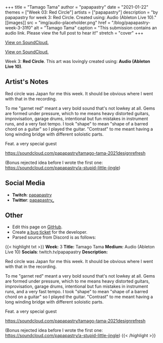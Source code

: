 +++
title =       "Tamago Tama"
author =      "papapastry"
date =        "2021-01-22"
themes =      ["Week 03: Red Circle"]
artists =     ["papapastry"]
description = "by papapastry for week 3: Red Circle. Created using: Audio (Ableton Live 10)."
[[images]]
      src = "img/audio-placeholder.png"
      href = "/blog/papapastry-week-3-31f0"
      alt = "Tamago Tama"
      caption = "This submission contains an audio link. Please view the full post to hear it!"
      stretch = "cover"
+++


[View on SoundCloud.](https://soundcloud.com/papapastry/tamago-tama-2021designrefresh)

[View on SoundCloud.](https://soundcloud.com/papapastry/a-stupid-little-jingle)


Week 3: **Red Circle**. This art was lovingly created using: **Audio (Ableton Live 10)**.

## Artist's Notes

Red circle was Japan for me this week. It should be obvious where I went with that in the recording.

To me "garnet red" meant a very bold sound that's not lowkey at all. Gems are formed under pressure, which to me means heavy distorted guitars, improvisation, garage drums, intentional but fun mistakes in instrument runs, and a very fast tempo. I took "shape" to mean "shape of a barred chord on a guitar" so I played the guitar. "Contrast" to me meant having a long winding bridge with different soloistic parts.

Feat. a very special guest

https://soundcloud.com/papapastry/tamago-tama-2021designrefresh

(Bonus rejected idea before I wrote the first one: <https://soundcloud.com/papapastry/a-stupid-little-jingle>)

## Social Media

- **Twitch**: <a href='https://twitch.tv/papapastry' target='_blank'>papapastry</a>
- **Twitter**: <a href='https://twitter.com/papapastry_' target='_blank'>papapastry_</a>

## Other

- Edit this page on [GitHub](https://github.com/teaminkling/web-refresh/edit/main/content/blog/papapastry-week-3-31f0.md).
- Create [a bug ticket](https://github.com/teaminkling/web-refresh/issues/new?assignees=&labels=bug&template=problem-report.md&title=) for the developer.
- Parsed source from Discord is as follows:

{{< highlight txt >}}
**Week:** 3
**Title:** Tamago Tama
**Medium:** Audio (Ableton Live 10)
**Socials**: twitch.tv/papapastry
**Description:**

Red circle was Japan for me this week. It should be obvious where I went with that in the recording.

To me "garnet red" meant a very bold sound that's not lowkey at all. Gems are formed under pressure, which to me means heavy distorted guitars, improvisation, garage drums, intentional but fun mistakes in instrument runs, and a very fast tempo. I took "shape" to mean "shape of a barred chord on a guitar" so I played the guitar. "Contrast" to me meant having a long winding bridge with different soloistic parts.

Feat. a very special guest

https://soundcloud.com/papapastry/tamago-tama-2021designrefresh

(Bonus rejected idea before I wrote the first one: <https://soundcloud.com/papapastry/a-stupid-little-jingle>)
{{< /highlight >}}